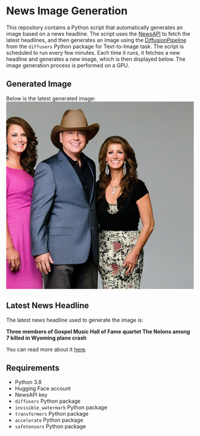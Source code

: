 # News Image Generation
This repository contains a Python script that automatically generates an image based on a news headline. The script uses the [NewsAPI](https://newsapi.org/) to fetch the latest headlines, and then generates an image using the [DiffusionPipeline](https://github.com/huggingface/diffusers) from the `diffusers` Python package for Text-to-Image task.
The script is scheduled to run every few minutes. Each time it runs, it fetches a new headline and generates a new image, which is then displayed below. The image generation process is performed on a GPU.

## Generated Image
Below is the latest generated image:
![Generated Image](image.png)

## Latest News Headline
The latest news headline used to generate the image is:

**Three members of Gospel Music Hall of Fame quartet The Nelons among 7 killed in Wyoming plane crash**

You can read more about it [here](https://news.google.com/rss/articles/CBMiXWh0dHBzOi8vYWJjbmV3cy5nby5jb20vVVMvd2lyZVN0b3J5L21lbWJlcnMtZ29zcGVsLW11c2ljLWhhbGwtZmFtZS1xdWFydGV0LW5lbG9ucy03LTExMjMyODEyN9IBYWh0dHBzOi8vYWJjbmV3cy5nby5jb20vYW1wL1VTL3dpcmVTdG9yeS9tZW1iZXJzLWdvc3BlbC1tdXNpYy1oYWxsLWZhbWUtcXVhcnRldC1uZWxvbnMtNy0xMTIzMjgxMjc?oc=5).

## Requirements
- Python 3.8
- Hugging Face account
- NewsAPI key
- `diffusers` Python package
- `invisible_watermark` Python package
- `transformers` Python package
- `accelerate` Python package
- `safetensors` Python package
